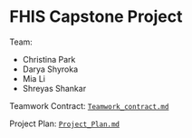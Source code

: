 # FHIS Capstone Project

Team:
* Christina Park
* Darya Shyroka
* Mia Li
* Shreyas Shankar

Teamwork Contract: [`Teamwork_contract.md`](./docs/Teamwork_contract.md)

Project Plan: [`Project_Plan.md`](./docs/Project_Plan.md)
